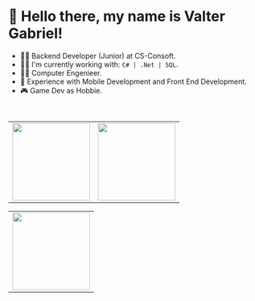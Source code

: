 # 👋 Hello there, my name is Valter Gabriel!

- 👩‍💻 Backend Developer (Junior) at CS-Consoft.
- 👷‍♂️ I'm currently working with: ```C# | .Net | SQL```.
- 👨‍🎓 Computer Engenieer.
- 🎨 Experience with Mobile Development and Front End Development.
- 🎮 Game Dev as Hobbie.

<div align="center"><br>
  <table>
    <tr><td><img height="154em" src="https://github-profile-summary-cards.vercel.app/api/cards/profile-details?username=ValterGabriell&theme=dark"/></td><td>
    <img height="154em" src="https://github-profile-summary-cards.vercel.app/api/cards/stats?username=ValterGabriell&theme=dark"/></td></tr>
  </table>
  <table>
    <tr><td><img height="154em" src="https://github-profile-summary-cards.vercel.app/api/cards/most-commit-language?username=ValterGabriell&theme=dark"/></td>
  </table>
</div>


